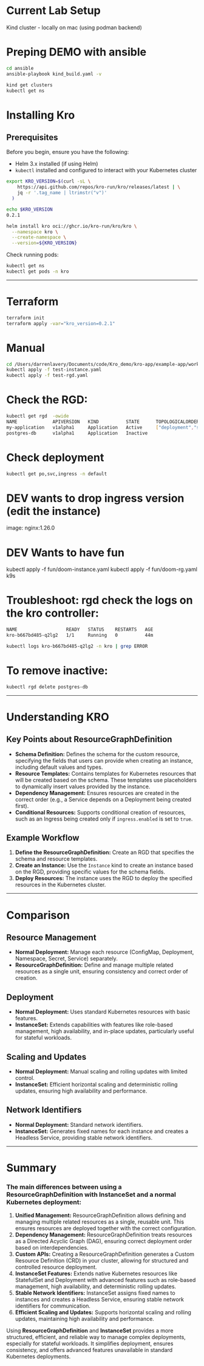 # Current Lab Setup

Kind cluster - locally on mac (using podman backend)

# Preping DEMO with ansible
```sh
cd ansible
ansible-playbook kind_build.yaml -v
```
```sh
kind get clusters
kubectl get ns
```
# Installing Kro

## Prerequisites
Before you begin, ensure you have the following:
- Helm 3.x installed (if using Helm)
- `kubectl` installed and configured to interact with your Kubernetes cluster

```sh
export KRO_VERSION=$(curl -sL \
    https://api.github.com/repos/kro-run/kro/releases/latest | \
    jq -r '.tag_name | ltrimstr("v")'
  )

echo $KRO_VERSION
0.2.1

helm install kro oci://ghcr.io/kro-run/kro/kro \
  --namespace kro \
  --create-namespace \
  --version=${KRO_VERSION}
```

Check running pods:
```sh
kubectl get ns
kubectl get pods -n kro
```

---

# Terraform
```sh
terraform init
terraform apply -var="kro_version=0.2.1"
```

# Manual
```sh
cd /Users/darrenlavery/Documents/code/Kro_demo/kro-app/example-app/works/
kubectl apply -f test-instance.yaml
kubectl apply -f test-rgd.yaml
```

# Check the RGD: 
```sh
kubectl get rgd  -owide                           
NAME             APIVERSION   KIND          STATE      TOPOLOGICALORDER                     AGE
my-application   v1alpha1     Application   Active     ["deployment","service","ingress"]   5m43s
postgres-db      v1alpha1     Application   Inactive                                        3s
```

# Check deployment
``` sh
kubectl get po,svc,ingress -n default
```

# DEV wants to drop ingress version (edit the instance)
image: nginx:1.26.0

# DEV Wants to have fun
kubectl apply -f fun/doom-instance.yaml
kubectl apply -f fun/doom-rg.yaml
k9s
<shift-f>



# Troubleshoot: rgd check the logs on the kro controller:
```sh
NAME                  READY   STATUS    RESTARTS   AGE
kro-b667bd485-q2lg2   1/1     Running   0          44m
```
```sh
kubectl logs kro-b667bd485-q2lg2 -n kro | grep ERROR
```

# To remove inactive: 
```sh
kubectl rgd delete postgres-db 
```

---

# Understanding KRO

## Key Points about ResourceGraphDefinition

- **Schema Definition:** Defines the schema for the custom resource, specifying the fields that users can provide when creating an instance, including default values and types.
- **Resource Templates:** Contains templates for Kubernetes resources that will be created based on the schema. These templates use placeholders to dynamically insert values provided by the instance.
- **Dependency Management:** Ensures resources are created in the correct order (e.g., a Service depends on a Deployment being created first).
- **Conditional Resources:** Supports conditional creation of resources, such as an Ingress being created only if `ingress.enabled` is set to `true`.

## Example Workflow
1. **Define the ResourceGraphDefinition:** Create an RGD that specifies the schema and resource templates.
2. **Create an Instance:** Use the `Instance` kind to create an instance based on the RGD, providing specific values for the schema fields.
3. **Deploy Resources:** The instance uses the RGD to deploy the specified resources in the Kubernetes cluster.

---

# Comparison

## Resource Management
- **Normal Deployment:** Manage each resource (ConfigMap, Deployment, Namespace, Secret, Service) separately.
- **ResourceGraphDefinition:** Define and manage multiple related resources as a single unit, ensuring consistency and correct order of creation.

## Deployment
- **Normal Deployment:** Uses standard Kubernetes resources with basic features.
- **InstanceSet:** Extends capabilities with features like role-based management, high availability, and in-place updates, particularly useful for stateful workloads.

## Scaling and Updates
- **Normal Deployment:** Manual scaling and rolling updates with limited control.
- **InstanceSet:** Efficient horizontal scaling and deterministic rolling updates, ensuring high availability and performance.

## Network Identifiers
- **Normal Deployment:** Standard network identifiers.
- **InstanceSet:** Generates fixed names for each instance and creates a Headless Service, providing stable network identifiers.

---

# Summary

### The main differences between using a ResourceGraphDefinition with InstanceSet and a normal Kubernetes deployment:

1. **Unified Management:** ResourceGraphDefinition allows defining and managing multiple related resources as a single, reusable unit. This ensures resources are deployed together with the correct configuration.
2. **Dependency Management:** ResourceGraphDefinition treats resources as a Directed Acyclic Graph (DAG), ensuring correct deployment order based on interdependencies.
3. **Custom APIs:** Creating a ResourceGraphDefinition generates a Custom Resource Definition (CRD) in your cluster, allowing for structured and controlled resource deployment.
4. **InstanceSet Features:** Extends native Kubernetes resources like StatefulSet and Deployment with advanced features such as role-based management, high availability, and deterministic rolling updates.
5. **Stable Network Identifiers:** InstanceSet assigns fixed names to instances and creates a Headless Service, ensuring stable network identifiers for communication.
6. **Efficient Scaling and Updates:** Supports horizontal scaling and rolling updates, maintaining high availability and performance.

Using **ResourceGraphDefinition** and **InstanceSet** provides a more structured, efficient, and reliable way to manage complex deployments, especially for stateful workloads. It simplifies deployment, ensures consistency, and offers advanced features unavailable in standard Kubernetes deployments.

